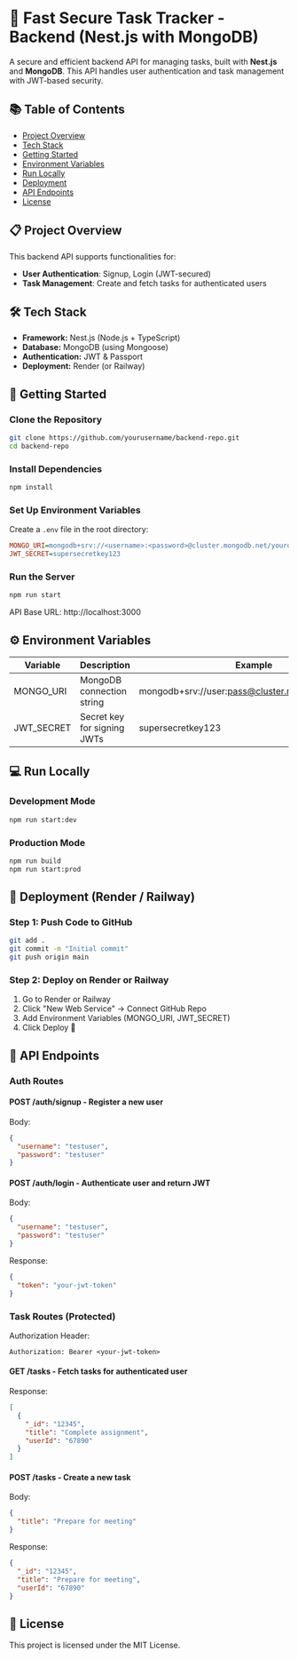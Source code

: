 # 🚀 Fast Secure Task Tracker - Backend (Nest.js with MongoDB)

A secure and efficient backend API for managing tasks, built with **Nest.js** and **MongoDB**. This API handles user authentication and task management with JWT-based security.

## 📚 Table of Contents
- [Project Overview](#project-overview)
- [Tech Stack](#tech-stack)
- [Getting Started](#getting-started)
- [Environment Variables](#environment-variables)
- [Run Locally](#run-locally)
- [Deployment](#deployment)
- [API Endpoints](#api-endpoints)
- [License](#license)

## 📋 Project Overview
This backend API supports functionalities for:
- **User Authentication**: Signup, Login (JWT-secured)
- **Task Management**: Create and fetch tasks for authenticated users

## 🛠️ Tech Stack
- **Framework:** Nest.js (Node.js + TypeScript)
- **Database:** MongoDB (using Mongoose)
- **Authentication:** JWT & Passport
- **Deployment:** Render (or Railway)

## 🚀 Getting Started

### Clone the Repository
```bash
git clone https://github.com/yourusername/backend-repo.git
cd backend-repo
```

### Install Dependencies
```bash
npm install
```

### Set Up Environment Variables
Create a `.env` file in the root directory:
```ini
MONGO_URI=mongodb+srv://<username>:<password>@cluster.mongodb.net/yourdatabase
JWT_SECRET=supersecretkey123
```

### Run the Server
```bash
npm run start
```
API Base URL: http://localhost:3000

## ⚙️ Environment Variables
| Variable | Description | Example |
|----------|-------------|---------|
| MONGO_URI | MongoDB connection string | mongodb+srv://user:pass@cluster.mongodb.net/mydb |
| JWT_SECRET | Secret key for signing JWTs | supersecretkey123 |

## 💻 Run Locally

### Development Mode
```bash
npm run start:dev
```

### Production Mode
```bash
npm run build
npm run start:prod
```

## 🚀 Deployment (Render / Railway)

### Step 1: Push Code to GitHub
```bash
git add .
git commit -m "Initial commit"
git push origin main
```

### Step 2: Deploy on Render or Railway
1. Go to Render or Railway
2. Click "New Web Service" → Connect GitHub Repo
3. Add Environment Variables (MONGO_URI, JWT_SECRET)
4. Click Deploy 🚀

## 📡 API Endpoints

### Auth Routes

#### POST /auth/signup - Register a new user
Body:
```json
{
  "username": "testuser",
  "password": "testuser"
}
```

#### POST /auth/login - Authenticate user and return JWT
Body:
```json
{
  "username": "testuser",
  "password": "testuser"
}
```

Response:
```json
{
  "token": "your-jwt-token"
}
```

### Task Routes (Protected)
Authorization Header:
```
Authorization: Bearer <your-jwt-token>
```

#### GET /tasks - Fetch tasks for authenticated user
Response:
```json
[
  {
    "_id": "12345",
    "title": "Complete assignment",
    "userId": "67890"
  }
]
```

#### POST /tasks - Create a new task
Body:
```json
{
  "title": "Prepare for meeting"
}
```

Response:
```json
{
  "_id": "12345",
  "title": "Prepare for meeting",
  "userId": "67890"
}
```

## 📜 License
This project is licensed under the MIT License.
